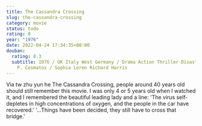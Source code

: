 ```yaml
---
title: The Cassandra Crossing
slug: the-cassandra-crossing
category: movie
status: todo
rating: 0
year: "1976"
date: 2022-04-24 17:34:35+08:00
douban:
  rating: 8.3
  subtitle: 1976 / UK Italy West Germany / Drama Action Thriller Disaster / George
    P. Cosmatos / Sophia Loren Richard Harris
---
```


Via tw zhu yun he The Cassandra Crossing, people around 40 years old should still remember this movie. I was only 4 or 5 years old when I watched it, and I remembered the beautiful leading lady and a line: 'The virus self-depletes in high concentrations of oxygen, and the people in the car have recovered.' '...Things have been decided, they still have to cross that bridge.'
